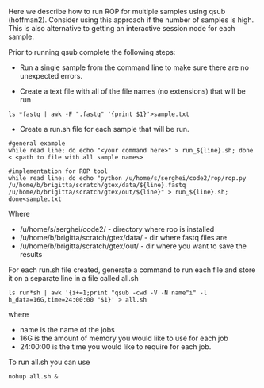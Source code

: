 Here we describe how to run ROP for multiple samples using qsub (hoffman2). Consider using this approach if the number of samples is high. This is also alternative to getting an interactive session node for each sample. 

Prior to running qsub complete the following steps: 

* Run a single sample from the command line to make sure there are no unexpected errors.

* Create a text file with all of the file names (no extensions) that will be run


```
ls *fastq | awk -F ".fastq" '{print $1}'>sample.txt 
```

* Create a run.sh file for each sample that will be run.

```
#general example
while read line; do echo "<your command here>" > run_${line}.sh; done < <path to file with all sample names>

#implementation for ROP tool
while read line; do echo "python /u/home/s/serghei/code2/rop/rop.py /u/home/b/brigitta/scratch/gtex/data/${line}.fastq /u/home/b/brigitta/scratch/gtex/out/${line}" > run_${line}.sh; done<sample.txt

```

Where 
* /u/home/s/serghei/code2/ - directory where rop is installed
* /u/home/b/brigitta/scratch/gtex/data/ - dir where fastq files are 
* /u/home/b/brigitta/scratch/gtex/out/ - dir where you want to save the results



For each run.sh file created, generate a command to run each file and store it on a separate line in a file called all.sh

```
ls run*sh | awk '{i+=1;print "qsub -cwd -V -N name"i" -l h_data=16G,time=24:00:00 "$1}' > all.sh
```

where 
* name is the name of the jobs
* 16G is the amount of memory you would like to use for each job
* 24:00:00 is the time you would like to require for each job. 

To run all.sh you can use 

```
nohup all.sh &
```